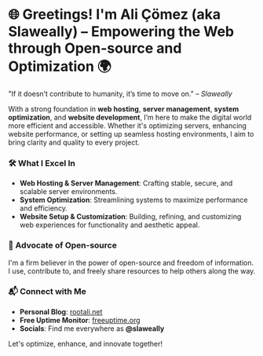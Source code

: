 # 🌐 Greetings! I'm Ali Çömez (aka **Slaweally**) – Empowering the Web through Open-source and Optimization 🌍

"If it doesn’t contribute to humanity, it’s time to move on." – *Slaweally*

With a strong foundation in **web hosting**, **server management**, **system optimization**, and **website development**, I’m here to make the digital world more efficient and accessible. Whether it's optimizing servers, enhancing website performance, or setting up seamless hosting environments, I aim to bring clarity and quality to every project.

### 🛠 What I Excel In
- **Web Hosting & Server Management**: Crafting stable, secure, and scalable server environments.
- **System Optimization**: Streamlining systems to maximize performance and efficiency.
- **Website Setup & Customization**: Building, refining, and customizing web experiences for functionality and aesthetic appeal.

### 🌱 Advocate of Open-source
I'm a firm believer in the power of open-source and freedom of information. I use, contribute to, and freely share resources to help others along the way.

### 📬 Connect with Me
- **Personal Blog**: [rootali.net](https://rootali.net/)
- **Free Uptime Monitor**: [freeuptime.org](https://freeuptime.org/)
- **Socials**: Find me everywhere as **@slaweally**

Let's optimize, enhance, and innovate together!
